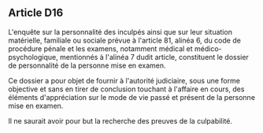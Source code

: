 Article D16
----
L'enquête sur la personnalité des inculpés ainsi que sur leur situation
matérielle, familiale ou sociale prévue à l'article 81, alinéa 6, du code de
procédure pénale et les examens, notamment médical et médico-psychologique,
mentionnés à l'alinéa 7 dudit article, constituent le dossier de personnalité de
la personne mise en examen.

Ce dossier a pour objet de fournir à l'autorité judiciaire, sous une forme
objective et sans en tirer de conclusion touchant à l'affaire en cours, des
éléments d'appréciation sur le mode de vie passé et présent de la personne mise
en examen.

Il ne saurait avoir pour but la recherche des preuves de la culpabilité.

